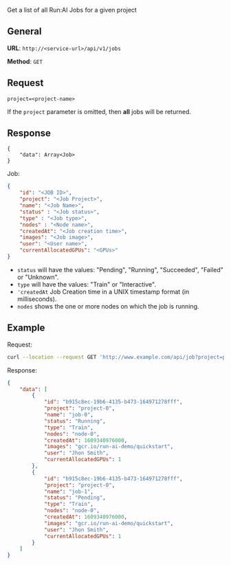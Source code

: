 Get a list of all Run:AI Jobs for a given project

## General

__URL__:  `http://<service-url>/api/v1/jobs`

__Method__: `GET`

## Request

```
project=<project-name>
```

If the `project` parameter is omitted, then __all__ jobs will be returned. 


## Response 
```
{
    "data": Array<Job>
}
```

Job:

``` json
{
    "id": "<JOB ID>",
    "project": "<Job Project>",
    "name": "<Job Name>",
    "status" : "<Job status>",
    "type" : "<Job type>",
    "nodes" : "<Node name>",
    "createdAt": "<Job creation time>",
    "images": "<Job image>",
    "user": "<User name>",
    "currentAllocatedGPUs": "<GPUs>"
}

```

* `status` will have the values: "Pending", "Running", "Succeeded", "Failed" or "Unknown".
* `type` will have the values: "Train" or "Interactive".
* `'createdAt` Job Creation time in a UNIX timestamp format (in milliseconds).
* `nodes` shows the one or more nodes on which the job is running.

## Example

Request:

``` bash
curl --location --request GET 'http://www.example.com/api/job?project=project-0'
```

Response:

``` json
{
    "data": [
        {
            "id": "b915c8ec-19b6-4135-b473-164971278fff",
            "project": "project-0",
            "name": "job-0",
            "status": "Running",
            "type": "Train",
            "nodes": "node-0",
            "createdAt": 1609340976000,
            "images": "gcr.io/run-ai-demo/quickstart",
            "user": "Jhon Smith",
            "currentAllocatedGPUs": 1
        },
        {
            "id": "b915c8ec-19b6-4135-b473-164971278fff",
            "project": "project-0",
            "name": "job-1",
            "status": "Pending",
            "type": "Train",
            "nodes": "node-0",
            "createdAt": 1609340976000,
            "images": "gcr.io/run-ai-demo/quickstart",
            "user": "Jhon Smith",
            "currentAllocatedGPUs": 1
        }
    ]
}
```

